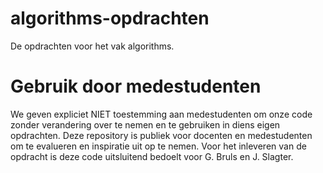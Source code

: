 # algorithms-opdrachten
De opdrachten voor het vak algorithms.

# Gebruik door medestudenten
We geven expliciet NIET toestemming aan medestudenten om onze code zonder
verandering over te nemen en te gebruiken in diens eigen opdrachten.
Deze repository is publiek voor docenten en medestudenten om te evalueren
en inspiratie uit op te nemen. Voor het inleveren van de opdracht is deze
code uitsluitend bedoelt voor G. Bruls en J. Slagter.
